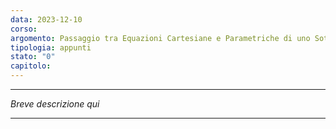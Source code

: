 ```yaml
---
data: 2023-12-10
corso: 
argomento: Passaggio tra Equazioni Cartesiane e Parametriche di uno Sottospazio Affine
tipologia: appunti
stato: "0"
capitolo:
---
```

- - -
*Breve descrizione qui*
- - -
